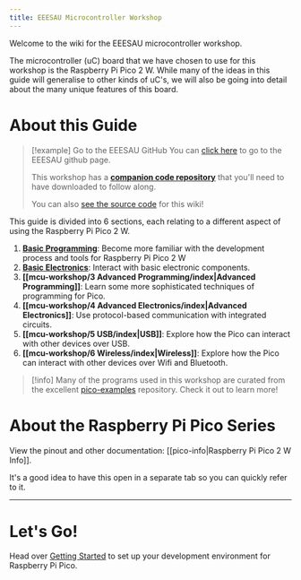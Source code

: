 ```yaml
---
title: EEESAU Microcontroller Workshop
---
```

Welcome to the wiki for the EEESAU microcontroller workshop.

The microcontroller (uC) board that we have chosen to use for this workshop is the Raspberry Pi Pico 2 W. While many of the ideas in this guide will generalise to other kinds of uC's, we will also be going into detail about the many unique features of this board.
# About this Guide
> [!example] Go to the EEESAU GitHub
> You can [click here](https://github.com/EEESAU/) to go to the EEESAU github page.
>
>This workshop has a **[companion code repository](https://github.com/EEESAU/pico-workshop)** that you'll need to have downloaded to follow along.
>
>You can also [see the source code](https://github.com/EEESAU/wiki) for this wiki!

This guide is divided into 6 sections, each relating to a different aspect of using the Raspberry Pi Pico 2 W.
1. [**Basic Programming**](mcu-workshop/1%20Basic%20Programming/index.md): Become more familiar with the development process and tools for Raspberry Pi Pico 2 W
2. [**Basic Electronics**](content/mcu-workshop/2%20Basic%20Electronics/index.md): Interact with basic electronic components.
3. **[[mcu-workshop/3 Advanced Programming/index|Advanced Programming]]**: Learn some more sophisticated techniques of programming for Pico.
4. **[[mcu-workshop/4 Advanced Electronics/index|Advanced Electronics]]**: Use protocol-based communication with integrated circuits.
5. **[[mcu-workshop/5 USB/index|USB]]**: Explore how the Pico can interact with other devices over USB.
6. **[[mcu-workshop/6 Wireless/index|Wireless]]**: Explore how the Pico can interact with other devices over Wifi and Bluetooth.

> [!info]
> Many of the programs used in this workshop are curated from the excellent [pico-examples](https://github.com/raspberrypi/pico-examples) repository. Check it out to learn more!
# About the Raspberry Pi Pico Series
View the pinout and other documentation: [[pico-info|Raspberry Pi Pico 2 W Info]].

It's a good idea to have this open in a separate tab so you can quickly refer to it.

---
# Let's Go!
Head over [Getting Started](getting-started) to set up your development environment for Raspberry Pi Pico.